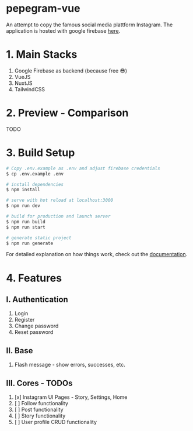 # pepegram-vue

An attempt to copy the famous social media plattform Instagram. The application is hosted with google firebase [here](https://pepegram-f8405.web.app/login).


# 1. Main Stacks

1. Google Firebase as backend (because free 😎)
2. VueJS
3. NuxtJS
4. TailwindCSS

# 2. Preview - Comparison

TODO

# 3. Build Setup

```bash
# Copy .env.example as .env and adjust firebase credentials
$ cp .env.example .env

# install dependencies
$ npm install

# serve with hot reload at localhost:3000
$ npm run dev

# build for production and launch server
$ npm run build
$ npm run start

# generate static project
$ npm run generate
```

For detailed explanation on how things work, check out the [documentation](https://nuxtjs.org).

# 4. Features

## I. Authentication

1. Login
2. Register
3. Change password
4. Reset password

## II. Base

1. Flash message - show errors, successes, etc.

## III. Cores - TODOs

1. [x] Instagram UI Pages - Story, Settings, Home
2. [ ] Follow functionality
3. [ ] Post functionality
4. [ ] Story functionality
5. [ ] User profile CRUD functionality
